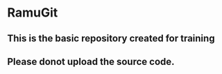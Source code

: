 # RamuGit
## This is the basic repository created for training
## Please donot upload the source code.
